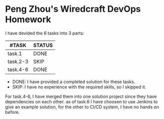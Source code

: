 # Peng Zhou's Wiredcraft DevOps Homework

I have devided the 6 tasks into 3 parts:

| #TASK    | STATUS |
| ---      | ---    |
| task.1   | DONE   |
| task.2-3 | SKIP   |
| task.4-6 | DONE   |

- DONE: I have provided a completed solution for these tasks.
- SKIP: I have no experience with the required skills, so I skipped it.

For task.4-6, I have merged them into one solution project since they have
dependencies on each other. as of task.6 I have choosen to use Jenkins to give
an example solution, for the other to CI/CD system, I have no hands on before.
